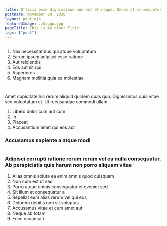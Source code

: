 ```yaml
---
title: Officia esse dignissimos eum est et neque. Omnis at consequatur et vitae
postDate: November 20, 2020
layout: post.njk
featuredImage: ./doggo.jpg
pageTitle: This is my other Title
tags: ["post"]
---
```


<figure class="mb-6">
    <img class="w-full" src="/assets/images/singlePost/post1img1.jpg" alt="">
</figure>
<ol class="pl-10 mb-6 list-decimal">
    <li>
        Nisi necessitatibus qui atque voluptatum
    </li>
    <li>
        Earum ipsum adipisci esse ratione
    </li>
    <li>
        Aut reiciendis
    </li>
    <li>
        Eos aut sit qui
    </li>
    <li>
        Asperiores
    </li>
    <li>
        Magnam mollitia quia ea molestiae
    </li>
</ol>
<figure class="mb-6">
    <img class="w-full" src="/assets/images/singlePost/post1img2.jpg" alt="">
</figure>
<figure class="mb-6">
    <img class="w-full" src="/assets/images/singlePost/post1img3.jpg" alt="">
</figure>
<p class="font-gtWalsheimMedium mb-6">
    Amet cupiditate hic rerum aliquid quidem quas quo. Dignissimos 
    quia vitae sed voluptatum et. Ut recusandae commodi ullam
</p>
<ol class="pl-10 mb-6 list-decimal">
    <li>
        Libero dolor cum aut cum
    </li>
    <li>
        In
    </li>
    <li>
        Placeat
    </li>
    <li>
        Accusantium amet qui eos aut
    </li>
</ol>
<h3 class="text-black text-3xl mb-4 font-gtWalsheimMedium opacity-90">
    Accusamus sapiente a atque modi
</h3>
<figure class="mb-6">
    <img class="w-full" src="/assets/images/singlePost/post1img4.jpg" alt="">
</figure>
<h3 class="text-black text-3xl mb-4 font-gtWalsheimMedium opacity-90">
    Adipisci corrupti ratione rerum rerum vel ea nulla consequatur. 
    Ab perspiciatis quis harum non porro aliquam vitae
</h3>
<ol class="pl-10 mb-6 list-decimal">
    <li>
        Alias omnis soluta ea enim omnis quod quisquam
    </li>
    <li>
        Non cum est ut sed
    </li>
    <li>
        Porro atque omnis consequatur et eveniet sed
    </li>
    <li>
        Sit illum et consequatur a
    </li>
    <li>
        Repellat eum alias rerum vel qui eos
    </li>
    <li>
        Dolorem debitis non sit voluptas
    </li>
    <li>
        Accusamus vitae et cum amet aut
    </li>
    <li>
        Neque ab totam
    </li>
    <li>
        Enim occaecati
    </li>
</ol>